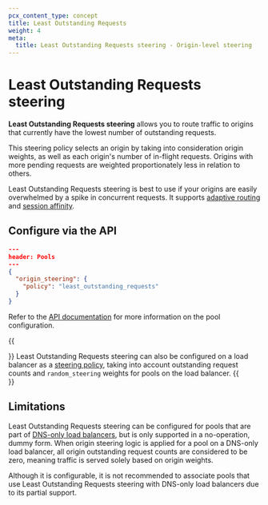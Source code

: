 ```yaml
---
pcx_content_type: concept
title: Least Outstanding Requests
weight: 4
meta:
  title: Least Outstanding Requests steering - Origin-level steering
---
```


# Least Outstanding Requests steering

**Least Outstanding Requests steering** allows you to route traffic to origins that currently have the lowest number of outstanding requests.

This steering policy selects an origin by taking into consideration origin weights, as well as each origin's number of in-flight requests. Origins with more pending requests are weighted proportionately less in relation to others.

Least Outstanding Requests steering is best to use if your origins are easily overwhelmed by a spike in concurrent requests. It supports [adaptive routing](/load-balancing/understand-basics/adaptive-routing/) and [session affinity](/load-balancing/understand-basics/session-affinity/).

## Configure via the API

```json
---
header: Pools
---
{
  "origin_steering": {
    "policy": "least_outstanding_requests"
  }
}
```

Refer to the [API documentation](/api/operations/load-balancer-pools-update-pool) for more information on the pool configuration.

{{<Aside type="note">}}
Least Outstanding Requests steering can also be configured on a load balancer as a [steering policy](/load-balancing/understand-basics/traffic-steering/steering-policies/least-outstanding-requests/), taking into account outstanding request counts and `random_steering` weights for pools on the load balancer.
{{</Aside>}}

## Limitations

Least Outstanding Requests steering can be configured for pools that are part of [DNS-only load balancers](/load-balancing/understand-basics/proxy-modes/#dns-only-load-balancing), but is only supported in a no-operation, dummy form. When origin steering logic is applied for a pool on a DNS-only load balancer, all origin outstanding request counts are considered to be zero, meaning traffic is served solely based on origin weights.

Although it is configurable, it is not recommended to associate pools that use Least Outstanding Requests steering with DNS-only load balancers due to its partial support.
